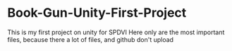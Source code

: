 # Book-Gun-Unity-First-Project
This is my first project on unity for SPDVI
Here only are the most important files, because there a lot of files, and github don't upload
